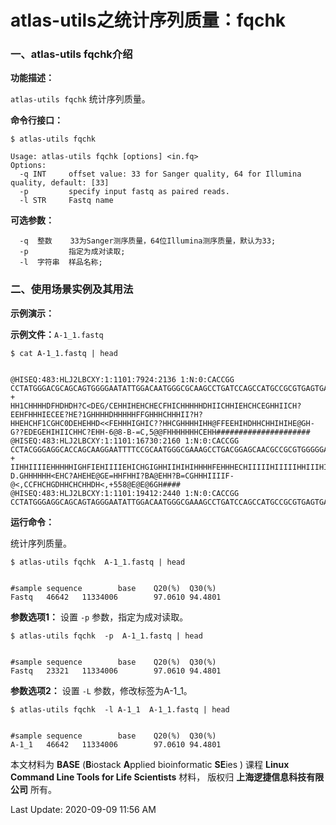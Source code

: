 # atlas-utils之统计序列质量：fqchk

### 一、atlas-utils fqchk介绍

**功能描述：**

`atlas-utils fqchk` 统计序列质量。

**命令行接口：**

    $ atlas-utils fqchk
    
    Usage: atlas-utils fqchk [options] <in.fq>
    Options:
      -q INT     offset value: 33 for Sanger quality, 64 for Illumina quality, default: [33]
      -p         specify input fastq as paired reads.
      -l STR     Fastq name

**可选参数：**

      -q  整数    33为Sanger测序质量，64位Illumina测序质量，默认为33;
      -p         指定为成对读取;
      -l  字符串  样品名称;

### 二、使用场景实例及其用法

**示例演示：**

**示例文件：**`A-1_1.fastq`

    $ cat A-1_1.fastq | head


    @HISEQ:483:HLJ2LBCXY:1:1101:7924:2136 1:N:0:CACCGG
    CCTATGGGACGCAGCAGTGGGGAATATTGGACAATGGGCGCAAGCCTGATCCAGCCATGCCGCGTGAGTGATGAAGGCCCTAGGGTTGTAAAGCCCTTTCGGCGGGGAAGATAATGACGGTACCCGCAGAAGAAGCCCCGGCTAACTTCGTGCCAGCAGCCGCGGTAATACGAAGGGGGCTAGCGTTGCTCGGAATTACTGGGCGTAAAGCGCACGTAGGCGGCTTTCTAAGTCGGGGGTGAA
    +
    HH1CHHHHDFHDHDH?C<DEG/CEHHIHEHCHECFHICHHHHHDHIICHHIEHCHCEGHHIICH?EEHFHHHIECEE?HE?1GHHHHDHHHHHFFGHHHCHHHII?H?HHEHCHF1CGHC0DEHEHHD<<FEHHHIGHIC??HHCGHHHHIHH@FFEEHIHDHHCHHIHIHE@GH-G??EDEGEHIHIICHHC?EHH-6@8-B-=C,5@@FHHHHHHHCEHH#####################
    @HISEQ:483:HLJ2LBCXY:1:1101:16730:2160 1:N:0:CACCGG
    CCTACGGGAGGCACCAGCAAGGAATTTTCCGCAATGGGCGAAAGCCTGACGGAGCAACGCCGCGTGGGGGATGAAGGCCTTCGGGTTGTAAACCCCTTTTGCGAGGGAAGAAGATCTGACGGTACCTCGCGAATAAGCCACGGCTAACTACGTGCCAGCAGCCGCGGTAATACGTAGGTGGCAAGCGTTGTCCGGATTTACTGGGCGTAAAGCGCGCGCAGGCGGACTGGTAAGTCTGGGGCG
    +
    IIHHIIIIEHHHHHIGHFIEHIIIIEHICHGIGHHIIHIHIHHHHFEHHHECHIIIIIHIIIIIHHIIIHIIIIIIIIHHHCHHIHEHIIIHHIIIHIFEFIICCHIFIIIIHCHHIHIIIGG0=DGHIIDHHHIIEH.BFHHCDHICGHHHCH?D.GHHHHHH<EHC?AHEHE@GE=HHFHHI?BA@EHH?B=CGHHHIIIIF-@<,CCFHCHGDHHCHCHHDH<,+558@E@E@6GH####
    @HISEQ:483:HLJ2LBCXY:1:1101:19412:2440 1:N:0:CACCGG
    CCTATGGGAGGCAGCAGTAGGGAATATTGGACAATGGGCGAAAGCCTGATCCAGCCATGCCGCGTGAGTGATGAAGGCCCTAGGGTTGTAAAGCTCTTTCAGCGGGGAAGATAATGACGGTACCCGCAGAAGAAGCCCCGGCCAACTTCGTGCCAGCAGCCGCGGTAATACGAAGGGGGCTAGCGTTGTTCGGAATTACTGGGCGTAAAGCGCGCGCAGGCGGACTGTTAAGTCAGGGGTGCA


**运行命令：**

统计序列质量。

    $ atlas-utils fqchk  A-1_1.fastq | head


    #sample sequence        base    Q20(%)  Q30(%)
    Fastq   46642   11334006        97.0610 94.4801

**参数选项1：** 设置 `-p` 参数，指定为成对读取。


    $ atlas-utils fqchk  -p  A-1_1.fastq | head


    #sample sequence        base    Q20(%)  Q30(%)
    Fastq   23321   11334006        97.0610 94.4801


**参数选项2：** 设置 `-L` 参数，修改标签为A-1_1。


    $ atlas-utils fqchk  -l A-1_1  A-1_1.fastq | head


    #sample sequence        base    Q20(%)  Q30(%)
    A-1_1   46642   11334006        97.0610 94.4801


本文材料为 **BASE** (**B**iostack **A**pplied bioinformatic **SE**ies ) 课程 **Linux Command Line Tools for Life Scientists** 材料， 版权归 **上海逻捷信息科技有限公司** 所有。

Last Update: 2020-09-09 11:56 AM